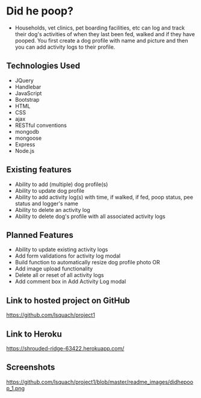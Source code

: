 # Did he poop?

* Households, vet clinics, pet boarding facilities, etc can log and track their dog's activities of when they last been fed, walked and if they have pooped. You first create a dog profile with name and picture and then you can add activity logs to their profile.

## Technologies Used

* JQuery
* Handlebar
* JavaScript
* Bootstrap
* HTML
* CSS
* ajax
* RESTful conventions
* mongodb
* mongoose
* Express
* Node.js

## Existing features

* Ability to add (multiple) dog profile(s)
* Ability to update dog profile
* Ability to add activity log(s) with time, if walked, if fed, poop status, pee status and logger's name
* Ability to delete an activity log
* Ability to delete dog's profile with all associated activity logs

## Planned Features

* Ability to update existing activity logs
* Add form validations for activity log modal
* Build function to automatically resize dog profile photo OR
* Add image upload functionality
* Delete all or reset of all activity logs
* Add comment box in Add Activity Log modal

## Link to hosted project on GitHub
https://github.com/lsquach/project1

## Link to Heroku
https://shrouded-ridge-63422.herokuapp.com/

## Screenshots
https://github.com/lsquach/project1/blob/master/readme_images/didhepoop_1.png
